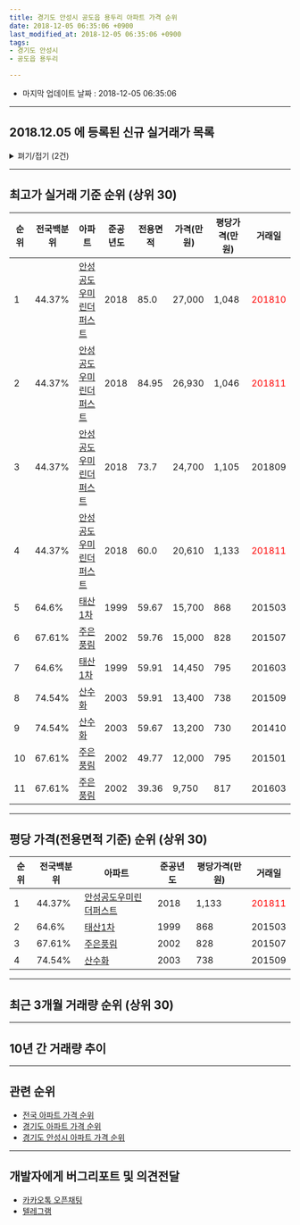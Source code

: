 ```yaml
---
title: 경기도 안성시 공도읍 용두리 아파트 가격 순위
date: 2018-12-05 06:35:06 +0900
last_modified_at: 2018-12-05 06:35:06 +0900
tags:
- 경기도 안성시
- 공도읍 용두리

---
```


* 마지막 업데이트 날짜 : 2018-12-05 06:35:06

---

## 2018.12.05 에 등록된 신규 실거래가 목록

<details>
<summary>펴기/접기 (2건)</summary>
<div markdown="1">

|아파트|전국백분위|준공년도|전용면적|가격(만원)|평당가격(만원)|거래일|
|---|---|---|---|---|---|---|
|[안성공도우미린더퍼스트](https://search.naver.com/search.naver?query=%EA%B2%BD%EA%B8%B0%EB%8F%84+%EC%95%88%EC%84%B1%EC%8B%9C+%EA%B3%B5%EB%8F%84%EC%9D%8D+%EC%9A%A9%EB%91%90%EB%A6%AC+%EC%95%88%EC%84%B1%EA%B3%B5%EB%8F%84%EC%9A%B0%EB%AF%B8%EB%A6%B0%EB%8D%94%ED%8D%BC%EC%8A%A4%ED%8A%B8)|44.37%|2018|73.7|24,250|1,085|<span style="color:red">201812</span>|
|[주은풍림](https://search.naver.com/search.naver?query=%EA%B2%BD%EA%B8%B0%EB%8F%84+%EC%95%88%EC%84%B1%EC%8B%9C+%EA%B3%B5%EB%8F%84%EC%9D%8D+%EC%9A%A9%EB%91%90%EB%A6%AC+%EC%A3%BC%EC%9D%80%ED%92%8D%EB%A6%BC)|67.61%|2002|49.77|7,800|517|<span style="color:red">201812</span>|


</div>
</details>

---

## 최고가 실거래 기준 순위 (상위 30)


|순위|전국백분위|아파트|준공년도|전용면적|가격(만원)|평당가격(만원)|거래일|
|---|---|---|---|---|---|---|---|
|1|44.37%|[안성공도우미린더퍼스트](https://search.naver.com/search.naver?query=%EA%B2%BD%EA%B8%B0%EB%8F%84+%EC%95%88%EC%84%B1%EC%8B%9C+%EA%B3%B5%EB%8F%84%EC%9D%8D+%EC%9A%A9%EB%91%90%EB%A6%AC+%EC%95%88%EC%84%B1%EA%B3%B5%EB%8F%84%EC%9A%B0%EB%AF%B8%EB%A6%B0%EB%8D%94%ED%8D%BC%EC%8A%A4%ED%8A%B8)|2018|85.0|27,000|1,048|<span style="color:red">201810</span>|
|2|44.37%|[안성공도우미린더퍼스트](https://search.naver.com/search.naver?query=%EA%B2%BD%EA%B8%B0%EB%8F%84+%EC%95%88%EC%84%B1%EC%8B%9C+%EA%B3%B5%EB%8F%84%EC%9D%8D+%EC%9A%A9%EB%91%90%EB%A6%AC+%EC%95%88%EC%84%B1%EA%B3%B5%EB%8F%84%EC%9A%B0%EB%AF%B8%EB%A6%B0%EB%8D%94%ED%8D%BC%EC%8A%A4%ED%8A%B8)|2018|84.95|26,930|1,046|<span style="color:red">201811</span>|
|3|44.37%|[안성공도우미린더퍼스트](https://search.naver.com/search.naver?query=%EA%B2%BD%EA%B8%B0%EB%8F%84+%EC%95%88%EC%84%B1%EC%8B%9C+%EA%B3%B5%EB%8F%84%EC%9D%8D+%EC%9A%A9%EB%91%90%EB%A6%AC+%EC%95%88%EC%84%B1%EA%B3%B5%EB%8F%84%EC%9A%B0%EB%AF%B8%EB%A6%B0%EB%8D%94%ED%8D%BC%EC%8A%A4%ED%8A%B8)|2018|73.7|24,700|1,105|201809|
|4|44.37%|[안성공도우미린더퍼스트](https://search.naver.com/search.naver?query=%EA%B2%BD%EA%B8%B0%EB%8F%84+%EC%95%88%EC%84%B1%EC%8B%9C+%EA%B3%B5%EB%8F%84%EC%9D%8D+%EC%9A%A9%EB%91%90%EB%A6%AC+%EC%95%88%EC%84%B1%EA%B3%B5%EB%8F%84%EC%9A%B0%EB%AF%B8%EB%A6%B0%EB%8D%94%ED%8D%BC%EC%8A%A4%ED%8A%B8)|2018|60.0|20,610|1,133|<span style="color:red">201811</span>|
|5|64.6%|[태산1차](https://search.naver.com/search.naver?query=%EA%B2%BD%EA%B8%B0%EB%8F%84+%EC%95%88%EC%84%B1%EC%8B%9C+%EA%B3%B5%EB%8F%84%EC%9D%8D+%EC%9A%A9%EB%91%90%EB%A6%AC+%ED%83%9C%EC%82%B01%EC%B0%A8)|1999|59.67|15,700|868|201503|
|6|67.61%|[주은풍림](https://search.naver.com/search.naver?query=%EA%B2%BD%EA%B8%B0%EB%8F%84+%EC%95%88%EC%84%B1%EC%8B%9C+%EA%B3%B5%EB%8F%84%EC%9D%8D+%EC%9A%A9%EB%91%90%EB%A6%AC+%EC%A3%BC%EC%9D%80%ED%92%8D%EB%A6%BC)|2002|59.76|15,000|828|201507|
|7|64.6%|[태산1차](https://search.naver.com/search.naver?query=%EA%B2%BD%EA%B8%B0%EB%8F%84+%EC%95%88%EC%84%B1%EC%8B%9C+%EA%B3%B5%EB%8F%84%EC%9D%8D+%EC%9A%A9%EB%91%90%EB%A6%AC+%ED%83%9C%EC%82%B01%EC%B0%A8)|1999|59.91|14,450|795|201603|
|8|74.54%|[산수화](https://search.naver.com/search.naver?query=%EA%B2%BD%EA%B8%B0%EB%8F%84+%EC%95%88%EC%84%B1%EC%8B%9C+%EA%B3%B5%EB%8F%84%EC%9D%8D+%EC%9A%A9%EB%91%90%EB%A6%AC+%EC%82%B0%EC%88%98%ED%99%94)|2003|59.91|13,400|738|201509|
|9|74.54%|[산수화](https://search.naver.com/search.naver?query=%EA%B2%BD%EA%B8%B0%EB%8F%84+%EC%95%88%EC%84%B1%EC%8B%9C+%EA%B3%B5%EB%8F%84%EC%9D%8D+%EC%9A%A9%EB%91%90%EB%A6%AC+%EC%82%B0%EC%88%98%ED%99%94)|2003|59.67|13,200|730|201410|
|10|67.61%|[주은풍림](https://search.naver.com/search.naver?query=%EA%B2%BD%EA%B8%B0%EB%8F%84+%EC%95%88%EC%84%B1%EC%8B%9C+%EA%B3%B5%EB%8F%84%EC%9D%8D+%EC%9A%A9%EB%91%90%EB%A6%AC+%EC%A3%BC%EC%9D%80%ED%92%8D%EB%A6%BC)|2002|49.77|12,000|795|201501|
|11|67.61%|[주은풍림](https://search.naver.com/search.naver?query=%EA%B2%BD%EA%B8%B0%EB%8F%84+%EC%95%88%EC%84%B1%EC%8B%9C+%EA%B3%B5%EB%8F%84%EC%9D%8D+%EC%9A%A9%EB%91%90%EB%A6%AC+%EC%A3%BC%EC%9D%80%ED%92%8D%EB%A6%BC)|2002|39.36|9,750|817|201603|


---

## 평당 가격(전용면적 기준) 순위 (상위 30)


|순위|전국백분위|아파트|준공년도|평당가격(만원)|거래일|
|---|---|---|---|---|---|
|1|44.37%|[안성공도우미린더퍼스트](https://search.naver.com/search.naver?query=%EA%B2%BD%EA%B8%B0%EB%8F%84+%EC%95%88%EC%84%B1%EC%8B%9C+%EA%B3%B5%EB%8F%84%EC%9D%8D+%EC%9A%A9%EB%91%90%EB%A6%AC+%EC%95%88%EC%84%B1%EA%B3%B5%EB%8F%84%EC%9A%B0%EB%AF%B8%EB%A6%B0%EB%8D%94%ED%8D%BC%EC%8A%A4%ED%8A%B8)|2018|1,133|<span style="color:red">201811</span>|
|2|64.6%|[태산1차](https://search.naver.com/search.naver?query=%EA%B2%BD%EA%B8%B0%EB%8F%84+%EC%95%88%EC%84%B1%EC%8B%9C+%EA%B3%B5%EB%8F%84%EC%9D%8D+%EC%9A%A9%EB%91%90%EB%A6%AC+%ED%83%9C%EC%82%B01%EC%B0%A8)|1999|868|201503|
|3|67.61%|[주은풍림](https://search.naver.com/search.naver?query=%EA%B2%BD%EA%B8%B0%EB%8F%84+%EC%95%88%EC%84%B1%EC%8B%9C+%EA%B3%B5%EB%8F%84%EC%9D%8D+%EC%9A%A9%EB%91%90%EB%A6%AC+%EC%A3%BC%EC%9D%80%ED%92%8D%EB%A6%BC)|2002|828|201507|
|4|74.54%|[산수화](https://search.naver.com/search.naver?query=%EA%B2%BD%EA%B8%B0%EB%8F%84+%EC%95%88%EC%84%B1%EC%8B%9C+%EA%B3%B5%EB%8F%84%EC%9D%8D+%EC%9A%A9%EB%91%90%EB%A6%AC+%EC%82%B0%EC%88%98%ED%99%94)|2003|738|201509|


---

## 최근 3개월 거래량 순위 (상위 30)


<div style="width:100%;">
    <canvas id="deal_count_ranking" height="250"></canvas>
</div>


<script>
new Chart(document.getElementById("deal_count_ranking"), {
    type: 'horizontalBar',
    data: {
        labels: ['주은풍림', '안성공도우미린더퍼스트', '태산1차', '산수화'],
        datasets: [{
            label: '실거래 수',
            data: [16, 6, 5, 4],
            borderColor: "rgba(255, 0, 128, 1)",
            backgroundColor: "rgba(255, 0, 128, 0.5)",
            fill: false,
        }]
    },
    options: {
        responsive: true,
        title: {
            display: true,
            text: '최근 3개월 거래량 순위'
        },
        tooltips: {
            mode: 'index',
            intersect: false,
            callbacks: {
                title: function(tooltipItems, data) {
                    return "실거래 수:";
                },
                label: function(tooltipItem, data) {
                    return data.labels[tooltipItem.index] + ": " + tooltipItem.xLabel;
                }
            }
        },
        hover: {
            mode: 'nearest',
            intersect: true
        },
        scales: {
            xAxes: [{
                display: true,
                scaleLabel: {
                    display: true,
                    labelString: '실거래 수'
                },
                ticks: {
                    suggestedMin: 0,
                }
            }],
            yAxes: [{
                display: true,
                ticks: {
                    autoSkip: false,
                    callback: function(value, index, values) {
                        if (value.length > 15)
                            return value.substr(0, 13) + "...";
                        else
                            return value;
                    }
                },
                scaleLabel: {
                    display: false,
                }
            }]
        }
    }
});

</script>


---

## 10년 간 거래량 추이


<div style="width:100%;">
    <canvas id="deal_progress" height="250"></canvas>
</div>

<script>
new Chart(document.getElementById("deal_progress"), {
    type: 'line',
    data: {
        labels: ['200812','200901','200902','200903','200904','200905','200906','200907','200908','200909','200910','200911','200912','201001','201002','201003','201004','201005','201006','201007','201008','201009','201010','201011','201012','201101','201102','201103','201104','201105','201106','201107','201108','201109','201110','201111','201112','201201','201202','201203','201204','201205','201206','201207','201208','201209','201210','201211','201212','201301','201302','201303','201304','201305','201306','201307','201308','201309','201310','201311','201312','201401','201402','201403','201404','201405','201406','201407','201408','201409','201410','201411','201412','201501','201502','201503','201504','201505','201506','201507','201508','201509','201510','201511','201512','201601','201602','201603','201604','201605','201606','201607','201608','201609','201610','201611','201612','201701','201702','201703','201704','201705','201706','201707','201708','201709','201710','201711','201712','201801','201802','201803','201804','201805','201806','201807','201808','201809','201810','201811','201812'],
        datasets: [{
            label: '실거래 수',
            pointRadius: 1,
            data: [9, 5, 6, 9, 11, 16, 9, 24, 17, 19, 19, 15, 13, 7, 15, 15, 33, 20, 17, 17, 13, 13, 23, 28, 25, 30, 46, 44, 48, 39, 49, 59, 51, 51, 46, 36, 18, 24, 38, 50, 31, 36, 20, 15, 27, 16, 21, 22, 19, 25, 20, 27, 24, 38, 30, 30, 21, 19, 28, 26, 19, 23, 26, 44, 26, 35, 19, 21, 34, 16, 21, 23, 21, 37, 20, 40, 29, 18, 17, 19, 23, 23, 32, 18, 14, 11, 18, 22, 15, 12, 10, 16, 27, 29, 20, 17, 15, 12, 14, 23, 17, 23, 23, 24, 27, 21, 9, 18, 10, 15, 10, 15, 15, 19, 15, 19, 23, 23, 22, 7, 2],
            borderColor: "rgba(255, 201, 14, 1)",
            backgroundColor: "rgba(255, 201, 14, 0.5)",
            fill: true,
        }]
    },
    options: {
        responsive: true,
        title: {
            display: true,
            text: '10년간 거래량 추이'
        },
        tooltips: {
            mode: 'index',
            intersect: false,
        },
        hover: {
            mode: 'nearest',
            intersect: true
        },
        scales: {
            xAxes: [{
                display: true,
                scaleLabel: {
                    display: true,
                    labelString: '년/월'
                }
            }],
            yAxes: [{
                display: true,
                ticks: {
                    suggestedMin: 0,
                },
                scaleLabel: {
                    display: true,
                    labelString: '실거래 수'
                }
            }]
        }
    }
});

</script>


---

## 관련 순위

- [전국 아파트 가격 순위](https://inasie.github.io/apt-ranking/전국)
- [경기도 아파트 가격 순위](https://inasie.github.io/apt-ranking/경기도)
- [경기도 안성시 아파트 가격 순위](https://inasie.github.io/apt-ranking/경기도-안성시)


---

## 개발자에게 버그리포트 및 의견전달

- [카카오톡 오픈채팅](https://open.kakao.com/o/gLJUAP4)
- [텔레그램](https://t.me/inasie)

